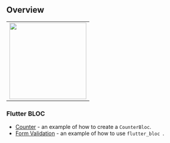 
## Overview

<div style="text-align: center">
    <table>
        <tr>
            <td style="text-align: center">
                <img src="https://firebasestorage.googleapis.com/v0/b/testfirebase-50204.appspot.com/o/flutter_counter.gif?alt=media&token=a5da79ea-6274-4edc-8acd-22f550461280" width="200"/>
            </td>            
            <!-- <td style="text-align: center">
                <a href="https://bloclibrary.dev/#/flutterinfinitelisttutorial">
                    <img src="https://bloclibrary.dev/assets/gifs/flutter_infinite_list.gif" width="200"/>
                </a>
            </td>
            <td style="text-align: center">
                <a href="https://bloclibrary.dev/#/flutterfirebaselogintutorial">
                    <img src="https://bloclibrary.dev/assets/gifs/flutter_firebase_login.gif" width="200" />
                </a>
            </td> -->
        </tr>
        <!-- <tr>
            <td style="text-align: center">
                <a href="https://bloclibrary.dev/#/flutterangulargithubsearch">
                    <img src="https://bloclibrary.dev/assets/gifs/flutter_github_search.gif" width="200"/>
                </a>
            </td>
            <td style="text-align: center">
                <a href="https://bloclibrary.dev/#/flutterweathertutorial">
                    <img src="https://bloclibrary.dev/assets/gifs/flutter_weather.gif" width="200"/>
                </a>
            </td>
            <td style="text-align: center">
                <a href="https://bloclibrary.dev/#/fluttertodostutorial">
                    <img src="https://bloclibrary.dev/assets/gifs/flutter_todos.gif" width="200"/>
                </a>
            </td>
        </tr> -->
    </table>
</div>

### Flutter BLOC

- [Counter](https://github.com/yootyakuza/flutter_bloc) - an example of how to create a `CounterBloc`.
- [Form Validation](https://github.com/yootyakuza/flutter_bloc/tree/form_validation) - an example of how to use `flutter_bloc `.
